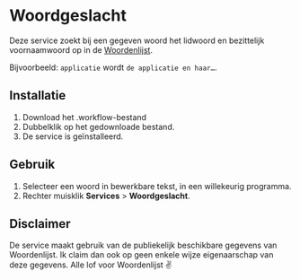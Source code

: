 # Woordgeslacht

Deze service zoekt bij een gegeven woord het lidwoord en bezittelijk voornaamwoord op in
de [Woordenlijst](https://www.woordenlijst.org).

Bijvoorbeeld: `applicatie` wordt `de applicatie en haar…`.

## Installatie

1. Download het .workflow-bestand
2. Dubbelklik op het gedownloade bestand.
3. De service is geïnstalleerd.

## Gebruik

1. Selecteer een woord in bewerkbare tekst, in een willekeurig programma.
2. Rechter muisklik **Services** > **Woordgeslacht**.

## Disclaimer
De service maakt gebruik van de publiekelijk beschikbare gegevens van Woordenlijst. 
Ik claim dan ook op geen enkele wijze eigenaarschap van deze gegevens. 
Alle lof voor Woordenlijst ✌️